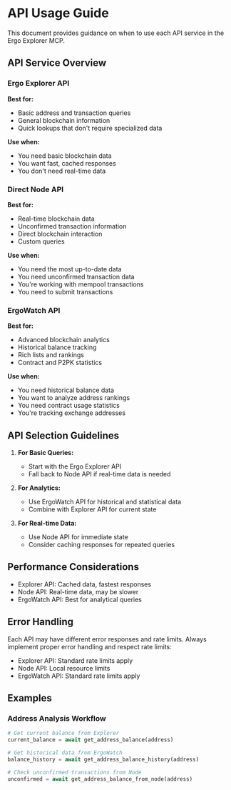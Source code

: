 # API Usage Guide

This document provides guidance on when to use each API service in the Ergo Explorer MCP.

## API Service Overview

### Ergo Explorer API
**Best for:**
- Basic address and transaction queries
- General blockchain information
- Quick lookups that don't require specialized data

**Use when:**
- You need basic blockchain data
- You want fast, cached responses
- You don't need real-time data

### Direct Node API
**Best for:**
- Real-time blockchain data
- Unconfirmed transaction information
- Direct blockchain interaction
- Custom queries

**Use when:**
- You need the most up-to-date data
- You need unconfirmed transaction data
- You're working with mempool transactions
- You need to submit transactions

### ErgoWatch API
**Best for:**
- Advanced blockchain analytics
- Historical balance tracking
- Rich lists and rankings
- Contract and P2PK statistics

**Use when:**
- You need historical balance data
- You want to analyze address rankings
- You need contract usage statistics
- You're tracking exchange addresses

## API Selection Guidelines

1. **For Basic Queries:**
   - Start with the Ergo Explorer API
   - Fall back to Node API if real-time data is needed

2. **For Analytics:**
   - Use ErgoWatch API for historical and statistical data
   - Combine with Explorer API for current state

3. **For Real-time Data:**
   - Use Node API for immediate state
   - Consider caching responses for repeated queries

## Performance Considerations

- Explorer API: Cached data, fastest responses
- Node API: Real-time data, may be slower
- ErgoWatch API: Best for analytical queries

## Error Handling

Each API may have different error responses and rate limits. Always implement proper error handling and respect rate limits:

- Explorer API: Standard rate limits apply
- Node API: Local resource limits
- ErgoWatch API: Standard rate limits apply

## Examples

### Address Analysis Workflow
```python
# Get current balance from Explorer
current_balance = await get_address_balance(address)

# Get historical data from ErgoWatch
balance_history = await get_address_balance_history(address)

# Check unconfirmed transactions from Node
unconfirmed = await get_address_balance_from_node(address)
``` 